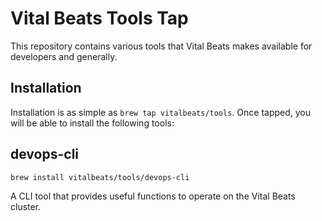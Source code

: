 # Vital Beats Tools Tap
This repository contains various tools that Vital Beats makes available for developers and generally.

## Installation
Installation is as simple as `brew tap vitalbeats/tools`. Once tapped, you will be able to install the following tools:

## devops-cli
`brew install vitalbeats/tools/devops-cli`

A CLI tool that provides useful functions to operate on the Vital Beats cluster.
